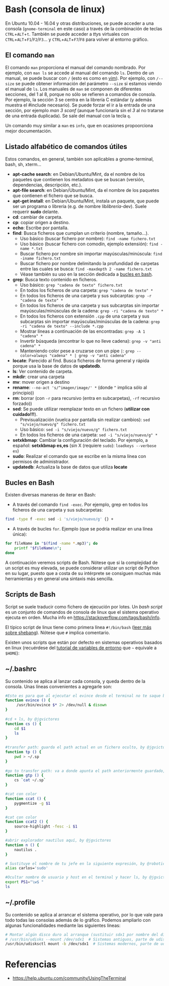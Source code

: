 # Bash (consola de linux)

En Ubuntu 10.04 - 16.04 y otras distribuciones, se puede acceder a una consola (`gnome-terminal` en este caso) a través de la combinación de teclas `CTRL`+`ALT`+`t`. También se puede acceder a *tty*s virtuales con `CTRL`+`ALT`+`F1`/`F2`/`F3`... y `CTRL`+`ALT`+`F7`/`F8` para volver al entorno gráfico.

## El comando `man`

El comando `man` proporciona el manual del comando nombrado. Por ejemplo, con `man ls` se accede al manual del comando `ls`.
Dentro de un manual, se puede buscar con `/` (esto es como en [vim](../../writing/vim.md)).
Por ejemplo, con `/--size` se puede obtener información del parámetro `--size` si estamos viendo el manual de `ls`.
Los manuales de `man` se componen de diferentes secciones, del 1 al 8, porque no sólo se refieren a comandos de consola.
Por ejemplo, la sección 3 se centra en la librería C estándar (y además muestra el \#include necesario).
Se puede forzar el ir a la entrada de una sección, por ejemplo *man 3 scanf* (aunque funcionaría sin el *3* al no tratarse de una entrada duplicada).
Se sale del manual con la tecla `q`.

Un comando muy similar a `man` es `info`, que en ocasiones propoorciona mejor documentación.

## Listado alfabético de comandos útiles

Estos comandos, en general, también son aplicables a gnome-terminal, bash, sh, xterm...

  - **apt-cache search**: en Debian/Ubuntu/Mint, da el nombre de los
    paquetes que contienen los metadatos que se buscan (versión,
    dependencias, descripción, etc.).
  - **apt-file search**: en Debian/Ubuntu/Mint, da el nombre de los
    paquetes que contienen el fichero que se busca.
  - **apt-get install**: en Debian/Ubuntu/Mint, instala un paquete, que
    puede ser un programa o librería (e.g. de nombre lib*librería*-dev).
    Suele requerir **sudo** delante.
  - **cd**: cambiar de carpeta.
  - **cp**: copiar origen a destino.
  - **echo**: Escribe por pantalla.
  - **find**: Busca ficheros que cumplan un criterio (nombre,
    tamaño...).
      - Uso básico (buscar fichero por nombre): `find -name fichero.txt`
      - Uso básico (buscar fichero con comodín, ejemplo extensión): `find -name *.txt`
      - Buscar fichero por nombre sin importar mayúsculas/minúscula:
        `find -iname fichero.txt`
      - Buscar fichero por nombre delimitando la profundidad de carpetas entre las cuales se busca:
        `find -maxdepth 2 -name fichero.txt`
      - Véase también su uso en la sección dedicada a [bucles en bash](#bucles-en-bash).
  - **grep**: Busca texto contenido en ficheros.
      - Uso básico: `grep "cadena de texto" fichero.txt`
      - En todos los ficheros de una carpeta: `grep "cadena de texto" *`
      - En todos los ficheros de una carpeta y sus subcarptas: `grep -r "cadena de texto" *`
      - En todos los ficheros de una carpeta y sus subcarptas sin importar mayúsculas/minúsculas de la cadena: `grep -ri "cadena de texto" *`
      - En todos los ficheros con extensión `.cpp` de una carpeta y sus subcarptas sin importar mayúsculas/minúsculas de la cadena:
        `grep -ri "cadena de texto" --include *.cpp`
      - Mostrar líneas a continuación de las encontradas: `grep -A 1 "cadena" *`
      - Invertir búsqueda (encontrar lo que no lleve cadena): `grep -v "anti cadena" *`
      - Manteniendo color pese a cruzarse con un pipe `|`: `grep --color=always "cadena" * | grep -v "anti cadena"`
  - **locate**: Parecido al find. Busca ficheros de forma general y rápida porque usa la base de datos de **updatedb**.
  - **ls**: Ver contenido de carpeta.
  - **mkdir**: crear una carpeta
  - **mv**: mover origen a destino
  - **rename**: `--no-act 's/^imagen/image/' *` (donde `^` implica sólo al principio))
  - **rm**: borrar (con `-r` para recursivo (entra en subcarpetas), `-rf` recursivo forzado))
  - **sed**: Se puede utilizar reemplazar texto en un fichero
    (**utilizar con cuidado\!\!\!**).
      - Previsualización (vuelca por pantalla sin realizar cambios):
        `sed "s/viejo/nuevo/g" fichero.txt`
      - Uso básico: `sed -i "s/viejo/nuevo/g" fichero.txt`
      - En todos los ficheros de una carpeta: `sed -i "s/viejo/nuevo/g" *`
  - **setxkbmap**: Cambiar la configuración del teclado. Por ejemplo, a
    español: **setxkbmap es,es** (sin X (requiere `sudo`): `loadkeys --verbose es`)
  - **sudo**: Realizar el comando que se escribe en la misma línea con
    permisos de administrador.
  - **updatedb**: Actualiza la base de datos que utiliza **locate**

## Bucles en Bash
Existen diversas maneras de iterar en Bash:
  - A través del comando `find -exec`. Por ejemplo, grep en todos los ficheros de una carpeta y sus subcarpetas:
```bash
find -type f -exec sed -i 's/viejo/nuevo/g' {} +
```
  - A través de bucles `for`. Ejemplo (que se podría realizar en una línea única):
```bash
for fileName in "$(find -name *.mp3)"; do
    printf "$fileName\n";
done
```

A continuación veremos scripts de Bash. Nótese que si la complejidad de un script
es muy elevada, se puede considerar utilizar un script de Python en su lugar,
puesto que a costa de su intérprete se consiguen muchas más herramientas y en 
general una sintaxis más sencilla.

## Scripts de Bash
Script se suele traducir como fichero de ejecución por lotes. Un *bash
script* es un conjunto de comandos de consola de linux que
el sistema operativo ejecuta en orden. Mucha info en <https://stackoverflow.com/tags/bash/info>.

El típico script de linux tiene como primera línea `#!/bin/bash` ([leer
más sobre shebang](http://en.wikipedia.org/wiki/Shebang_%28Unix%29)). Nótese que `#` implica comentario.

Existen unos scripts que están por defecto en sistemas operativos
basados en linux (recuérdese del [tutorial de variables de entorno](../environment-variables.md) que `~` equivale a `$HOME`):

## ~/.bashrc

Su contenido se aplica al lanzar cada consola, y queda dentro de la
consola. Unas líneas convenientes a agregarle son:

``` bash
#Esto es para que al ejecutar el evince desde el terminal no te saque basura, que el programa esté en segundo plano y que si cierras el terminal no se cierre el programa.
function evince () {
     /usr/bin/evince $* 2> /dev/null & disown
}
 
#cd + ls, by @jgvictores
function cs () {
    cd $1
    ls
}
 
#transfer path: guarda el path actual en un fichero oculto, by @jgvictores
function tp () {
    pwd > ~/.sp
}
 
#go to transfer path: va a donde apunta el path anteriormente guardado, by @jgvictores
function gtp () {
    cs `cat ~/.sp`
}

#cat con color
function ccat () {
    pygmentize -g $1
}

#cat con color
function ccat2 () {
    source-highlight -fesc -i $1
}

#abrir explorador nautilus aquí, by @jgvictores
function n () {
    nautilus .
}

# Sustituye el nombre de tu jefe en la siguiente expresión, by @roboticslab-uc3m
alias carlos='sudo'

#Ocultar nombre de usuario y host en el terminal y hacer ls, by @jgvictores
export PS1="\w$ "
ls
```

## ~/.profile

Su contenido se aplica al arrancar el sistema operativo, por lo que
vale para todo todas las consolas además de lo gráfico.
Podemos ampliarlo con algunas funcionalidades mediante las siguientes líneas:

```bash
# Montar algún disco duro al arranque (sustituir sdx1 por nombre del dispositivo más el número de partición)
# /usr/bin/udisks --mount /dev/sdx1  # Sistemas antiguos, parte de udisks1
/usr/bin/udisksctl mount -b /dev/sdx1  # Sistemas modernos, parte de udisks2
```

# Referencias
- https://help.ubuntu.com/community/UsingTheTerminal
